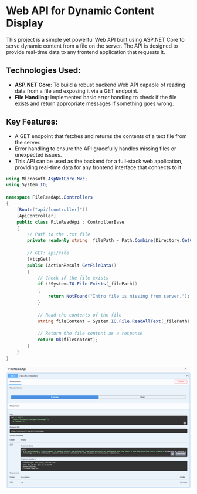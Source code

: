 # Web API for Dynamic Content Display
This project is a simple yet powerful Web API built using ASP.NET Core to serve dynamic content from a file on the server. The API is designed to provide real-time data to any frontend application that requests it.

## Technologies Used:
* **ASP.NET Core**: To build a robust backend Web API capable of reading data from a file and exposing it via a GET endpoint.
* **File Handling**: Implemented basic error handling to check if the file exists and return appropriate messages if something goes wrong.

## Key Features:
* A GET endpoint that fetches and returns the contents of a text file from the server.
* Error handling to ensure the API gracefully handles missing files or unexpected issues.
* This API can be used as the backend for a full-stack web application, providing real-time data for any frontend interface that connects to it.

```csharp
using Microsoft.AspNetCore.Mvc;
using System.IO;

namespace FileReadApi.Controllers
{
    [Route("api/[controller]")]
    [ApiController]
    public class FileReadApi : ControllerBase
    {
        // Path to the .txt file
        private readonly string _filePath = Path.Combine(Directory.GetCurrentDirectory(), "data.txt");

        // GET: api/file
        [HttpGet]
        public IActionResult GetFileData()
        {
            // Check if the file exists
            if (!System.IO.File.Exists(_filePath))
            {
                return NotFound("Intro file is missing from server.");
            }

            // Read the contents of the file
            string fileContent = System.IO.File.ReadAllText(_filePath);

            // Return the file content as a response
            return Ok(fileContent);
        }
    }
}
```
![API Screenshot](https://github.com/AlienWashim/FileReadAPi/blob/514cca4854cf0be89870139181b35431965d012d/FIleReadApiScreenshot.png)

